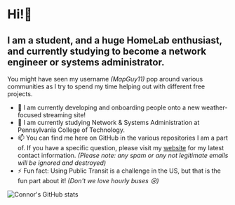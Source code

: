 # Hi!👋
## I am a student, and a huge HomeLab enthusiast, and currently studying to become a network engineer or systems administrator.

You might have seen my username *(MapGuy11)* pop around various communities as I try to spend my time helping out with different free projects.

- 🔭 I am currently developing and onboarding people onto a new weather-focused streaming site!
- 🌱 I am currently studying Network & Systems Administration at Pennsylvania College of Technology.
- 📫 You can find me here on GitHub in the various repositories I am a part of. If you have a specific question, please visit my [website](https://connorhackenberg.tech) for my latest contact information. *(Please note: any spam or any not legitimate emails will be ignored and destroyed)* 
- ⚡ Fun fact: Using Public Transit is a challenge in the US, but that is the fun part about it! *(Don't we love hourly buses 😢)*
  
![Connor's GitHub stats](https://stars.connorhackenberg.tech/api?username=mapguy11&show_icons=true&theme=onedark)
